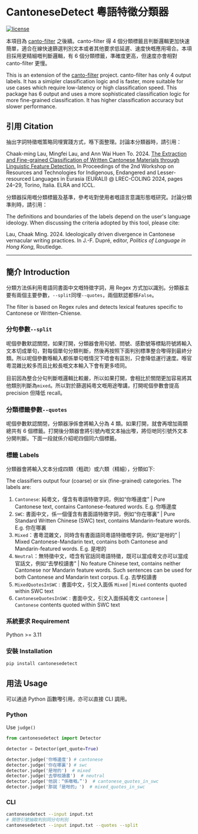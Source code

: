 # CantoneseDetect 粵語特徵分類器

[![license](https://img.shields.io/github/license/DAVFoundation/captain-n3m0.svg?style=flat-square)](https://github.com/DAVFoundation/captain-n3m0/blob/master/LICENSE)

本項目為 [canto-filter](https://github.com/CanCLID/canto-filter) 之後續。canto-filter 得 4 個分類標籤且判斷邏輯更加快速簡單，適合在線快速篩選判別文本或者其他要求低延遲、速度快嘅應用場合。本項目採用更精細嘅判斷邏輯，有 6 個分類標籤，準確度更高，但速度亦會相對 canto-filter 更慢。

This is an extension of the [canto-filter](https://github.com/CanCLID/canto-filter) project. canto-filter has only 4 output labels. It has a simipler classification logic and is faster, more suitable for use cases which require low-latency or high classification speed. This package has 6 output and uses a more sophisticated classification logic for more fine-grained classification. It has higher classification accuracy but slower performance.

## 引用 Citation

抽出字詞特徵嘅策略同埋實踐方式，喺下面整理。討論本分類器時，請引用：

Chaak-ming Lau, Mingfei Lau, and Ann Wai Huen To. 2024.
[The Extraction and Fine-grained Classification of Written Cantonese Materials through Linguistic Feature Detection.](https://aclanthology.org/2024.eurali-1.4/)
In Proceedings of the 2nd Workshop on Resources and Technologies for Indigenous, Endangered and Lesser-resourced Languages in Eurasia (EURALI)
@ LREC-COLING 2024, pages 24–29, Torino, Italia. ELRA and ICCL.

分類器採用嘅分類標籤及基準，參考咗對使用者嘅語言意識形態嘅研究。討論分類準則時，請引用：

The definitions and boundaries of the labels depend on the user's language ideology.
When discussing the criteria adopted by this tool, please cite:

Lau, Chaak Ming. 2024. Ideologically driven divergence in Cantonese vernacular writing practices. In J.-F. Dupré, editor, _Politics of Language in Hong Kong_, Routledge.

---

## 簡介 Introduction

分類方法係利用粵語同書面中文嘅特徵字詞，用 Regex 方式加以識別。分類器主要有兩個主要參數，`--split`同埋`--quotes`，兩個默認都係`False`。

The filter is based on Regex rules and detects lexical features specific to Cantonese or Written-Chiense.

### 分句參數`--split`

呢個參數默認關閉，如果打開，分類器會用句號、問號、感歎號等標點符號將輸入文本切成單句，對每個單句分類判斷，然後再按照下面判別標準整合嚟得到最終分類。所以呢個參數喺輸入都係單句嘅情況下唔會有區別，只會降低運行速度。喺官粵混雜比較多而且比較長嘅文本輸入下會有更多唔同。

目前因為整合分句判斷嘅邏輯比較嚴，所以如果打開，會相比於關閉更加容易將其他類別判斷為`mixed`。所以對於篩選純粵文嘅用途嚟講，打開呢個參數會提高 precision 但降低 recall。

### 分類標籤參數`--quotes`

呢個參數默認關閉，分類器淨係會將輸入分為 4 類。如果打開，就會再增加兩類總共有 6 個標籤。打開後分類器會將引號內嘅文本抽出嚟，將佢哋同引號外文本分開判斷。下面一段就係介紹呢四個同六個標籤。

### 標籤 Labels

分類器會將輸入文本分成四類（粗疏）或六類（精細），分類如下:

The classifiers output four (coarse) or six (fine-grained) categories. The labels are:

1. `Cantonese`: 純粵文，僅含有粵語特徵字詞，例如“你喺邊度” | Pure Cantonese text, contains Cantonese-featured words. E.g. 你喺邊度
1. `SWC`: 書面中文，係一個僅含有書面語特徵字詞，例如“你在哪裏” | Pure Standard Written Chinese (SWC) text, contains Mandarin-feature words. E.g. 你在哪裏
1. `Mixed`：書粵混雜文，同時含有書面語同粵語特徵嘅字詞，例如“是咁的” | Mixed Cantonese-Mandarin text, contains both Cantonese and Mandarin-featured words. E.g. 是咁的
1. `Neutral`：無特徵中文，唔含有官話同粵語特徵，既可以當成粵文亦可以當成官話文，例如“去學校讀書” | No feature Chinese text, contains neither Cantonese nor Mandarin feature words. Such sentences can be used for both Cantonese and Mandarin text corpus. E.g. 去學校讀書
1. `MixedQuotesInSWC` : 書面中文，引文入面係 `Mixed` | `Mixed` contents quoted within SWC text
1. `CantoneseQuotesInSWC` : 書面中文，引文入面係純粵文 `cantonese` | `Cantonese` contents quoted within SWC text

### 系統要求 Requirement

Python >= 3.11

### 安裝 Installation

```bash
pip install cantonesedetect
```

## 用法 Usage

可以通過 Python 函數嚟引用，亦可以直接 CLI 調用。

### Python

Use `judge()`

```python
from cantonesedetect import Detector

detector = Detector(get_quote=True)

detector.judge('你喺邊度') # cantonese
detector.judge('你在哪裏') # swc
detector.judge('是咁的')  # mixed
detector.judge('去學校讀書')  # neutral
detector.judge('他説：“係噉嘅。”')  # cantonese_quotes_in_swc
detector.judge('那就「是咁的」')  # mixed_quotes_in_swc
```

### CLI

```bash
cantonesedetect --input input.txt
# 開啓引號抽取判別同分句判別
cantonesedetect --input input.txt --quotes --split
```

